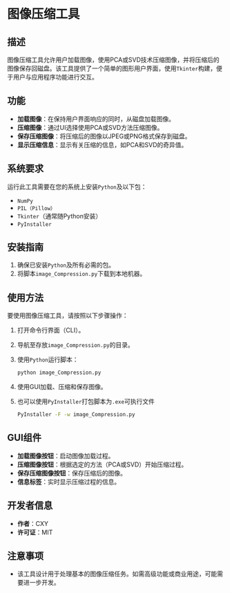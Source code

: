 
# 图像压缩工具

## 描述
图像压缩工具允许用户加载图像，使用PCA或SVD技术压缩图像，并将压缩后的图像保存回磁盘。该工具提供了一个简单的图形用户界面，使用``Tkinter``构建，便于用户与应用程序功能进行交互。

## 功能
- **加载图像**：在保持用户界面响应的同时，从磁盘加载图像。
- **压缩图像**：通过UI选择使用PCA或SVD方法压缩图像。
- **保存压缩图像**：将压缩后的图像以JPEG或PNG格式保存到磁盘。
- **显示压缩信息**：显示有关压缩的信息，如PCA和SVD的奇异值。

## 系统要求
运行此工具需要在您的系统上安装``Python``及以下包：
- ``NumPy``
- ``PIL（Pillow）``
- ``Tkinter``（通常随Python安装）
- ``PyInstaller``

## 安装指南
1. 确保已安装``Python``及所有必需的包。
2. 将脚本`image_Compression.py`下载到本地机器。

## 使用方法
要使用图像压缩工具，请按照以下步骤操作：
1. 打开命令行界面（CLI）。

2. 导航至存放`image_Compression.py`的目录。

3. 使用``Python``运行脚本：
   ```bash
   python image_Compression.py
   ```
   
4. 使用GUI加载、压缩和保存图像。

5. 也可以使用``PyInstaller``打包脚本为``.exe``可执行文件
   ```bash
   PyInstaller -F -w image_Compression.py
   ```

## GUI组件
- **加载图像按钮**：启动图像加载过程。
- **压缩图像按钮**：根据选定的方法（PCA或SVD）开始压缩过程。
- **保存压缩图像按钮**：保存压缩后的图像。
- **信息标签**：实时显示压缩过程的信息。

## 开发者信息
- **作者**：CXY
- **许可证**：MIT

## 注意事项
- 该工具设计用于处理基本的图像压缩任务。如需高级功能或商业用途，可能需要进一步开发。
